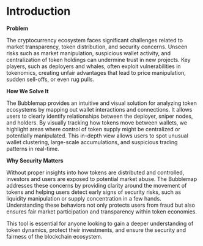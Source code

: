 # Introduction

**Problem**

The cryptocurrency ecosystem faces significant challenges related to market transparency, token distribution, and security concerns. Unseen risks such as market manipulation, suspicious wallet activity, and centralization of token holdings can undermine trust in new projects. Key players, such as deployers and whales, often exploit vulnerabilities in tokenomics, creating unfair advantages that lead to price manipulation, sudden sell-offs, or even rug pulls.

**How We Solve It**

The Bubblemap provides an intuitive and visual solution for analyzing token ecosystems by mapping out wallet interactions and connections. It allows users to clearly identify relationships between the deployer, sniper nodes, and holders. By visually tracking how tokens move between wallets, we highlight areas where control of token supply might be centralized or potentially manipulated. This in-depth view allows users to spot unusual wallet clustering, large-scale accumulations, and suspicious trading patterns in real-time.

**Why Security Matters**

Without proper insights into how tokens are distributed and controlled, investors and users are exposed to potential market abuse. The Bubblemap addresses these concerns by providing clarity around the movement of tokens and helping users detect early signs of security risks, such as liquidity manipulation or supply concentration in a few hands. Understanding these behaviors not only protects users from fraud but also ensures fair market participation and transparency within token economies.

This tool is essential for anyone looking to gain a deeper understanding of token dynamics, protect their investments, and ensure the security and fairness of the blockchain ecosystem.
